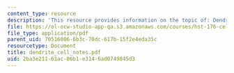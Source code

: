 ```yaml
---
content_type: resource
description: 'This resource provides information on the topic of: Dendritic Cells.'
file: https://ol-ocw-studio-app-qa.s3.amazonaws.com/courses/hst-176-cellular-and-molecular-immunology-fall-2005/2ba3e21161ac06b1e3146ad0749845d3_dendrite_cell_notes.pdf
file_type: application/pdf
parent_uid: 70516006-6b3c-70dc-617b-15f2e4eda35c
resourcetype: Document
title: dendrite_cell_notes.pdf
uid: 2ba3e211-61ac-06b1-e314-6ad0749845d3
---
```

